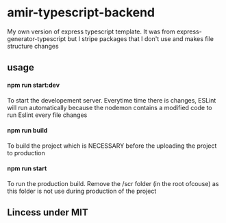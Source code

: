 # amir-typescript-backend
My own version of express typescript template. It was from express-generator-typescript but I stripe packages that I don't use and makes file structure changes

## usage
#### npm run start:dev
To start the developement server. Everytime time there is changes, ESLint will run automatically because the nodemon contains a modified code to run Eslint every file changes
#### npm run build
To build the project which is NECESSARY before the uploading the project to production
#### npm run start
To run the production build. Remove the /scr folder (in the root ofcouse) as this folder is not use during production of the project

## Lincess under MIT
